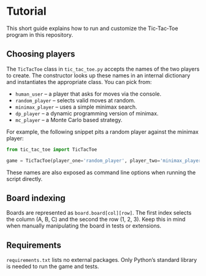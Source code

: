 # Tutorial

This short guide explains how to run and customize the Tic‑Tac‑Toe program in this repository.

## Choosing players

The `TicTacToe` class in `tic_tac_toe.py` accepts the names of the two players to create. The constructor looks up these names in an internal dictionary and instantiates the appropriate class. You can pick from:

- `human_user` – a player that asks for moves via the console.
- `random_player` – selects valid moves at random.
- `minimax_player` – uses a simple minimax search.
- `dp_player` – a dynamic programming version of minimax.
- `mc_player` – a Monte Carlo based strategy.

For example, the following snippet pits a random player against the minimax player:

```python
from tic_tac_toe import TicTacToe

game = TicTacToe(player_one='random_player', player_two='minimax_player')
```

These names are also exposed as command line options when running the script directly.

## Board indexing

Boards are represented as `board.board[col][row]`. The first index selects the column (A, B, C) and the second the row (1, 2, 3). Keep this in mind when manually manipulating the board in tests or extensions.

## Requirements

`requirements.txt` lists no external packages. Only Python’s standard library is needed to run the game and tests.
